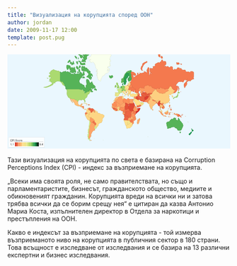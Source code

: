 ```yaml
---
title: "Визуализация на корупцията според ООН"
author: jordan
date: 2009-11-17 12:00
template: post.pug
---
```


![Визуализация корупция](corruption_visualization.png)

Тази визуализация на корупцията по света е базирана на Corruption
Perceptions Index (CPI) - индекс за възприемане на корупцията.

„Всеки има своята роля, не само правителствата, но също и
парламентаристите, бизнесът, гражданското общество, медиите и
обикновеният гражданин. Корупцията вреди на всички ни и затова трябва
всички да се борим срещу нея“ е цитиран да казва Антонио Мариа Коста,
изпълнителен директор в Отдела за наркотици и престъпления на ООН.

Какво е индексът за възприемане на корупцията - той измерва
възприеманото ниво на корупцията в публичния сектор в 180 страни. Това
всъщност е изследване от изследвания и се базира на 13 различни
експертни и бизнес изследвания.
